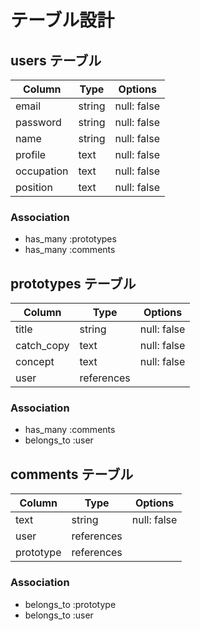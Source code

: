 # テーブル設計

## users テーブル

| Column    | Type   | Options     |
| --------- | ------ | ----------- |
| email     | string | null: false |
| password  | string | null: false |
| name      | string | null: false |
| profile   | text   | null: false |
| occupation| text   | null: false |
| position  | text   | null: false |

### Association

- has_many :prototypes
- has_many :comments

## prototypes テーブル

| Column    | Type   | Options     |
| --------- | ------ | ----------- |
| title     | string | null: false |
| catch_copy| text   | null: false |
| concept   | text   | null: false |
| user      | references|          |

### Association

- has_many :comments
- belongs_to :user

## comments テーブル

| Column    | Type   | Options     |
| --------- | ------ | ----------- |
| text      | string | null: false |
| user      | references|          |
| prototype | references|          |


### Association

- belongs_to :prototype
- belongs_to :user
